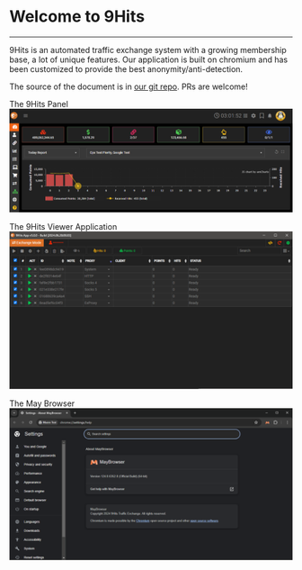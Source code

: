 # Welcome to 9Hits
---------
9Hits is an automated traffic exchange system with a growing membership base, a lot of unique features. Our application is built on chromium and has been customized to provide the best anonymity/anti-detection.

The source of the document is in [our git repo](https://github.com/9hitste/docs). PRs are welcome!

The 9Hits Panel
![The 9Hits Panel](imgs/dashboard.png)

The 9Hits Viewer Application
![The 9Hits Application](imgs/9hits-app.png)

The May Browser
![The May Browser](imgs/maybrowser.png)